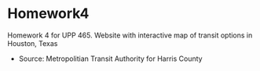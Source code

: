 # Homework4
Homework 4 for UPP 465. Website with interactive map of transit options in Houston, Texas
* Source: Metropolitian Transit Authority for Harris County
